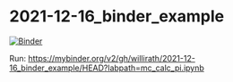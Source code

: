 # 2021-12-16_binder_example

[![Binder](https://mybinder.org/badge_logo.svg)](https://mybinder.org/v2/gh/willirath/2021-12-16_binder_example/HEAD?labpath=mc_calc_pi.ipynb)

Run: https://mybinder.org/v2/gh/willirath/2021-12-16_binder_example/HEAD?labpath=mc_calc_pi.ipynb
